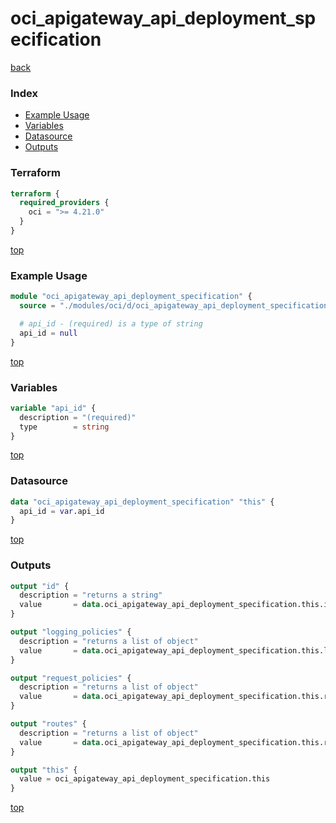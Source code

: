 # oci_apigateway_api_deployment_specification

[back](../oci.md)

### Index

- [Example Usage](#example-usage)
- [Variables](#variables)
- [Datasource](#datasource)
- [Outputs](#outputs)

### Terraform

```terraform
terraform {
  required_providers {
    oci = ">= 4.21.0"
  }
}
```

[top](#index)

### Example Usage

```terraform
module "oci_apigateway_api_deployment_specification" {
  source = "./modules/oci/d/oci_apigateway_api_deployment_specification"

  # api_id - (required) is a type of string
  api_id = null
}
```

[top](#index)

### Variables

```terraform
variable "api_id" {
  description = "(required)"
  type        = string
}
```

[top](#index)

### Datasource

```terraform
data "oci_apigateway_api_deployment_specification" "this" {
  api_id = var.api_id
}
```

[top](#index)

### Outputs

```terraform
output "id" {
  description = "returns a string"
  value       = data.oci_apigateway_api_deployment_specification.this.id
}

output "logging_policies" {
  description = "returns a list of object"
  value       = data.oci_apigateway_api_deployment_specification.this.logging_policies
}

output "request_policies" {
  description = "returns a list of object"
  value       = data.oci_apigateway_api_deployment_specification.this.request_policies
}

output "routes" {
  description = "returns a list of object"
  value       = data.oci_apigateway_api_deployment_specification.this.routes
}

output "this" {
  value = oci_apigateway_api_deployment_specification.this
}
```

[top](#index)